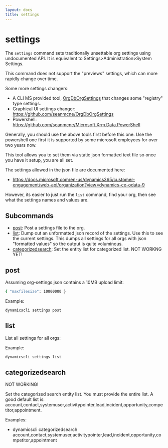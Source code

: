 ```yaml
---
layout: docs
title: settings
---
```


# settings

The `settings` command sets traditionally unsettable org settings using undocumented API. It is equivalent to Settings>Administration>System Settings.

This command does not support the "previews" settings, which can more rapidly change over time.

Some more settings changers:
* A CLI MS provided tool, [OrgDbOrgSettings](https://support.microsoft.com/en-us/help/2691237/orgdborgsettings-tool-for-microsoft-dynamics-crm) that changes some "registry" type settings.
* Graphical UI settings changer: https://github.com/seanmcne/OrgDbOrgSettings
* Powershell: https://github.com/seanmcne/Microsoft.Xrm.Data.PowerShell

Generally, you should use the above tools first before this one. Use the powershell one first it is supported by some microsoft employees for over two years now.

This tool allows you to set them via static json formatted text file so once you have it setup, you are all set.

The settings allowed in the json file are documented here:
* https://docs.microsoft.com/en-us/dynamics365/customer-engagement/web-api/organization?view=dynamics-ce-odata-9

However, its easier to just run the `list` command, find your org, then see what the settings names and values are.

## Subcommands
* [post](#post): Post a settings file to the org.
* [list](#list): Dump out an unformatted json record of the settings. Use this to see the current settings. This dumps all settings for all orgs with json "formatted values" so the output is quite voluminous.
* [categorizedsearch](#categorizedsearch): Set the entity list for categorized list. NOT WORKNG YET!

## post

Assuming org-settings.json contains a 10MB upload limit:

```sh
{ "maxfilesize": 10000000 }
```

Example:

```sh
dynamicscli settings post
```

## list
List all settings for all orgs:

Example:

```sh
dynamicscli settings list
```

## categorizedsearch

NOT WORKING!

Set the categorized search entity list. You must provide the entire list. A good default list is: account,contact,systemuser,activitypointer,lead,incident,opportunity,competitor,appointment.

Examples:
* dynamicscli categorizedsearch account,contact,systemuser,activitypointer,lead,incident,opportunity,competitor,appointment
